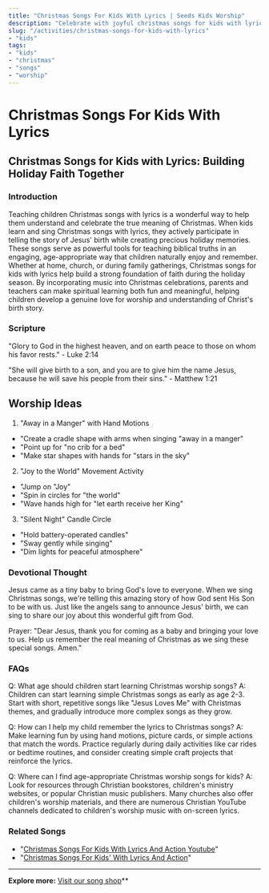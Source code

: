 ```yaml
---
title: "Christmas Songs For Kids With Lyrics | Seeds Kids Worship"
description: "Celebrate with joyful christmas songs for kids with lyrics featuring biblical Christmas themes. Holiday worship music for children and families."
slug: "/activities/christmas-songs-for-kids-with-lyrics"
- "kids"
tags:
- "kids"
- "christmas"
- "songs"
- "worship"
---
```


# Christmas Songs For Kids With Lyrics

## Christmas Songs for Kids with Lyrics: Building Holiday Faith Together

### Introduction
Teaching children Christmas songs with lyrics is a wonderful way to help them understand and celebrate the true meaning of Christmas. When kids learn and sing Christmas songs with lyrics, they actively participate in telling the story of Jesus' birth while creating precious holiday memories. These songs serve as powerful tools for teaching biblical truths in an engaging, age-appropriate way that children naturally enjoy and remember. Whether at home, church, or during family gatherings, Christmas songs for kids with lyrics help build a strong foundation of faith during the holiday season. By incorporating music into Christmas celebrations, parents and teachers can make spiritual learning both fun and meaningful, helping children develop a genuine love for worship and understanding of Christ's birth story.

### Scripture
"Glory to God in the highest heaven, and on earth peace to those on whom his favor rests." - Luke 2:14

"She will give birth to a son, and you are to give him the name Jesus, because he will save his people from their sins." - Matthew 1:21

## Worship Ideas
1. "Away in a Manger" with Hand Motions
- "Create a cradle shape with arms when singing "away in a manger"
- "Point up for "no crib for a bed"
- "Make star shapes with hands for "stars in the sky"

2. "Joy to the World" Movement Activity
- "Jump on "Joy"
- "Spin in circles for "the world"
- "Wave hands high for "let earth receive her King"

3. "Silent Night" Candle Circle
- "Hold battery-operated candles"
- "Sway gently while singing"
- "Dim lights for peaceful atmosphere"

### Devotional Thought
Jesus came as a tiny baby to bring God's love to everyone. When we sing Christmas songs, we're telling this amazing story of how God sent His Son to be with us. Just like the angels sang to announce Jesus' birth, we can sing to share our joy about this wonderful gift from God.

Prayer: "Dear Jesus, thank you for coming as a baby and bringing your love to us. Help us remember the real meaning of Christmas as we sing these special songs. Amen."

### FAQs
Q: What age should children start learning Christmas worship songs?
A: Children can start learning simple Christmas songs as early as age 2-3. Start with short, repetitive songs like "Jesus Loves Me" with Christmas themes, and gradually introduce more complex songs as they grow.

Q: How can I help my child remember the lyrics to Christmas songs?
A: Make learning fun by using hand motions, picture cards, or simple actions that match the words. Practice regularly during daily activities like car rides or bedtime routines, and consider creating simple craft projects that reinforce the lyrics.

Q: Where can I find age-appropriate Christmas worship songs for kids?
A: Look for resources through Christian bookstores, children's ministry websites, or popular Christian music publishers. Many churches also offer children's worship materials, and there are numerous Christian YouTube channels dedicated to children's worship music with on-screen lyrics.

### Related Songs

- "[Christmas Songs For Kids With Lyrics And Action Youtube](/activities/christmas-songs-for-kids-with-lyrics-and-action-youtube/)"
- "[Christmas Songs For Kids' With Lyrics And Action](/activities/christmas-songs-for-kids-with-lyrics-and-action/)"

---

**Explore more:** [Visit our song shop](https://seedskidsworship.com/shop)**

<!-- Schema Markup -->
<script type="application/ld+json">
{
  "@context": "https://schema.org",
  "@type": "MusicRecording",
  "name": "Christmas Songs For Kids With Lyrics",
  "byArtist": {
    "@type": "MusicGroup",
    "name": "Seeds Kids Worship"
  },
  "isFamilyFriendly": true,
  "url": "https://seedskidsworship.com/activities/christmas-songs-for-kids-with-lyrics/"
}
</script>